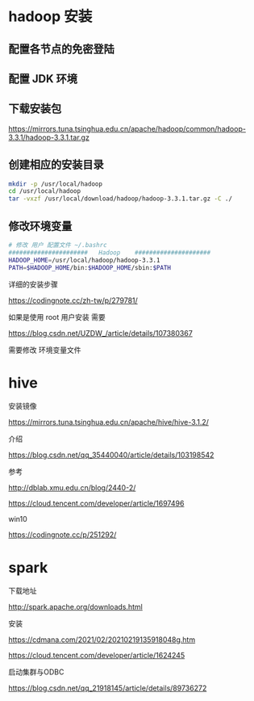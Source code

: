 # hadoop 安装





## 配置各节点的免密登陆



## 配置 JDK 环境 



## 下载安装包



 https://mirrors.tuna.tsinghua.edu.cn/apache/hadoop/common/hadoop-3.3.1/hadoop-3.3.1.tar.gz





## 创建相应的安装目录



```sh
mkdir -p /usr/local/hadoop
cd /usr/local/hadoop
tar -vxzf /usr/local/download/hadoop/hadoop-3.3.1.tar.gz -C ./
```



## 修改环境变量

```sh
# 修改 用户 配置文件 ~/.bashrc
######################   Hadoop    #####################
HADOOP_HOME=/usr/local/hadoop/hadoop-3.3.1
PATH=$HADOOP_HOME/bin:$HADOOP_HOME/sbin:$PATH
```



详细的安装步骤

https://codingnote.cc/zh-tw/p/279781/







如果是使用 root 用户安装 需要 

https://blog.csdn.net/UZDW_/article/details/107380367



需要修改 环境变量文件







# hive

安装镜像

https://mirrors.tuna.tsinghua.edu.cn/apache/hive/hive-3.1.2/



介绍

https://blog.csdn.net/qq_35440040/article/details/103198542

参考

http://dblab.xmu.edu.cn/blog/2440-2/

https://cloud.tencent.com/developer/article/1697496





win10 

https://codingnote.cc/p/251292/







# spark



下载地址

http://spark.apache.org/downloads.html



安装 

https://cdmana.com/2021/02/20210219135918048g.htm





https://cloud.tencent.com/developer/article/1624245





启动集群与ODBC

https://blog.csdn.net/qq_21918145/article/details/89736272
